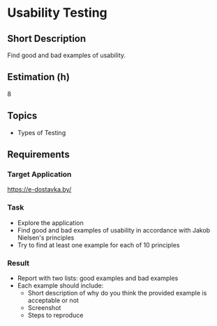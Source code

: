 # Usability Testing

## Short Description

Find good and bad examples of usability.

## Estimation (h)

8

## Topics

* Types of Testing

## Requirements

### Target Application

<https://e-dostavka.by/>

### Task

* Explore the application
* Find good and bad examples of usability in accordance with Jakob Nielsen's principles
* Try to find at least one example for each of 10 principles

### Result

* Report with two lists: good examples and bad examples
* Each example should include:
  * Short description of why do you think the provided example is acceptable or not
  * Screenshot
  * Steps to reproduce
